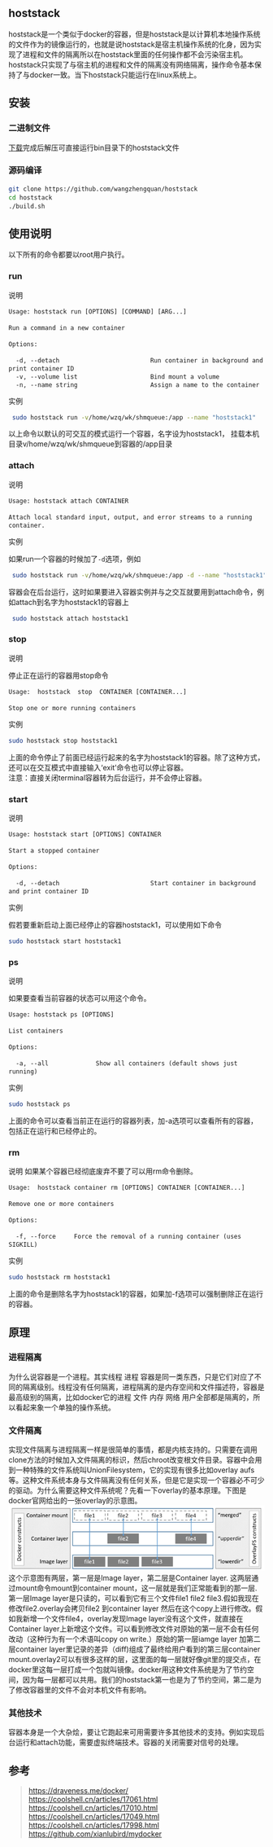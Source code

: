 ## hoststack

hoststack是一个类似于docker的容器，但是hoststack是以计算机本地操作系统的文件作为的镜像运行的，也就是说hoststack是宿主机操作系统的化身，因为实现了进程和文件的隔离所以在hoststack里面的任何操作都不会污染宿主机。hoststack只实现了与宿主机的进程和文件的隔离没有网络隔离，操作命令基本保持了与docker一致。当下hoststack只能运行在linux系统上。

## 安装

### 二进制文件
[下载](https://github.com/wangzhengquan/kucker/releases/download/V2.0/hoststack-2.0-Linux.tar.gz)完成后解压可直接运行bin目录下的hoststack文件

### 源码编译

```bash
git clone https://github.com/wangzhengquan/hoststack
cd hoststack
./build.sh
```


## 使用说明
以下所有的命令都要以root用户执行。

### run

说明
```
Usage: hoststack run [OPTIONS] [COMMAND] [ARG...]

Run a command in a new container

Options:

  -d, --detach                         Run container in background and print container ID
  -v, --volume list                    Bind mount a volume
  -n, --name string                    Assign a name to the container
```
实例

```bash
 sudo hoststack run -v/home/wzq/wk/shmqueue:/app --name "hoststack1"
```
以上命令以默认的可交互的模式运行一个容器，名字设为hoststack1， 挂载本机目录v/home/wzq/wk/shmqueue到容器的/app目录

### attach

说明
```
Usage: hoststack attach CONTAINER

Attach local standard input, output, and error streams to a running container.
```

实例

如果run一个容器的时候加了`-d`选项，例如
```bash
 sudo hoststack run -v/home/wzq/wk/shmqueue:/app -d --name "hoststack1"
```
容器会在后台运行，这时如果要进入容器实例并与之交互就要用到attach命令，例如attach到名字为hoststack1的容器上

```bash
 sudo hoststack attach hoststack1
```

### stop
说明

停止正在运行的容器用stop命令

```
Usage:	hoststack  stop  CONTAINER [CONTAINER...]

Stop one or more running containers

```
实例

```bash
sudo hoststack stop hoststack1
```
上面的命令停止了前面已经运行起来的名字为hoststack1的容器。除了这种方式，还可以在交互模式中直接输入‘exit’命令也可以停止容器。  
注意：直接关闭terminal容器转为后台运行，并不会停止容器。

### start
说明
```
Usage: hoststack start [OPTIONS] CONTAINER

Start a stopped container

Options:

  -d, --detach                         Start container in background and print container ID
```
实例

假若要重新启动上面已经停止的容器hoststack1，可以使用如下命令

```bash
sudo hoststack start hoststack1
```

### ps
说明

如果要查看当前容器的状态可以用这个命令。
```
Usage: hoststack ps [OPTIONS]

List containers

Options:

  -a, --all             Show all containers (default shows just running)

```
实例
 
```bash
sudo hoststack ps
```
上面的命令可以查看当前正在运行的容器列表，加-a选项可以查看所有的容器，包括正在运行和已经停止的。

### rm
说明
如果某个容器已经彻底废弃不要了可以用rm命令删除。

```
Usage:	hoststack container rm [OPTIONS] CONTAINER [CONTAINER...]

Remove one or more containers

Options:

  -f, --force     Force the removal of a running container (uses SIGKILL)
```
实例

```bash
sudo hoststack rm hoststack1
```
上面的命令是删除名字为hoststack1的容器，如果加-f选项可以强制删除正在运行的容器。


## 原理

### 进程隔离
为什么说容器是一个进程。其实线程 进程 容器是同一类东西，只是它们对应了不同的隔离级别。线程没有任何隔离，进程隔离的是内存空间和文件描述符，容器是最高级别的隔离，比如docker它的进程 文件 内存 网络 用户全部都是隔离的，所以看起来象一个单独的操作系统。

### 文件隔离
实现文件隔离与进程隔离一样是很简单的事情，都是内核支持的。只需要在调用clone方法的时候加入文件隔离的标识，然后chroot改变根文件目录。容器中会用到一种特殊的文件系统叫UnionFilesystem，它的实现有很多比如overlay aufs等。这种文件系统本身与文件隔离没有任何关系，但是它是实现一个容器必不可少的驱动。为什么需要这种文件系统呢？先看一下overlay的基本原理。下图是docker官网给出的一张overlay的示意图。
 ![](./doc/img/overlay_constructs.jpg)
这个示意图有两层，第一层是Image layer，第二层是Container layer. 这两层通过mount命令mount到container mount，这一层就是我们正常能看到的那一层. 第一层Image layer是只读的，可以看到它有三个文件file1 file2 file3.假如我现在修改file2.overlay会拷贝file2 到container layer 然后在这个copy上进行修改。假如我新增一个文件file4，overlay发现Image layer没有这个文件，就直接在Container layer上新增这个文件。可以看到修改文件对原始的第一层不会有任何改动（这种行为有一个术语叫copy on write.）原始的第一层iamge layer 加第二层container layer里记录的差异（diff)组成了最终给用户看到的第三层container mount.overlay2可以有很多这样的层，这里面的每一层就好像git里的提交点，在docker里这每一层打成一个包就叫镜像。docker用这种文件系统是为了节约空间，因为每一层都可以共用。我们的hoststack第一也是为了节约空间，第二是为了修改容器里的文件不会对本机文件有影响。

### 其他技术
容器本身是一个大杂烩，要让它跑起来可用需要许多其他技术的支持。例如实现后台运行和attach功能，需要虚拟终端技术。容器的关闭需要对信号的处理。 

## 参考
>https://draveness.me/docker/  
>https://coolshell.cn/articles/17061.html  
>https://coolshell.cn/articles/17010.html    
>https://coolshell.cn/articles/17049.html  
>https://coolshell.cn/articles/17998.html  
>https://github.com/xianlubird/mydocker  

